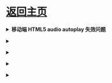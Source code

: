 # [返回主页](../README.md)

<b><details><summary>移动端 HTML5 audio autoplay 失效问题</summary></b>

</details>

<b><details><summary></summary></b>

</details>

<b><details><summary></summary></b>

</details>

<b><details><summary></summary></b>

</details>

<b><details><summary></summary></b>

</details>
